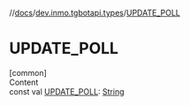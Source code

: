 //[docs](../../index.md)/[dev.inmo.tgbotapi.types](index.md)/[UPDATE_POLL](-u-p-d-a-t-e_-p-o-l-l.md)



# UPDATE_POLL  
[common]  
Content  
const val [UPDATE_POLL](-u-p-d-a-t-e_-p-o-l-l.md): [String](https://kotlinlang.org/api/latest/jvm/stdlib/kotlin/-string/index.html)  



